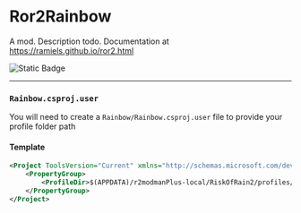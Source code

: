 # Ror2Rainbow
 A mod. Description todo.
Documentation at https://ramiels.github.io/ror2.html


![Static Badge](https://img.shields.io/badge/I%20haven't%20figured%20out%20these%20yet?style=for-the-badge)

---

### `Rainbow.csproj.user`
You will need to create a `Rainbow/Rainbow.csproj.user` file to provide your profile folder path

#### Template
```xml
<Project ToolsVersion="Current" xmlns="http://schemas.microsoft.com/developer/msbuild/2003">
    <PropertyGroup>
        <ProfileDir>$(APPDATA)/r2modmanPlus-local/RiskOfRain2/profiles/Modding/</ProfileDir>
    </PropertyGroup>
</Project>
```
